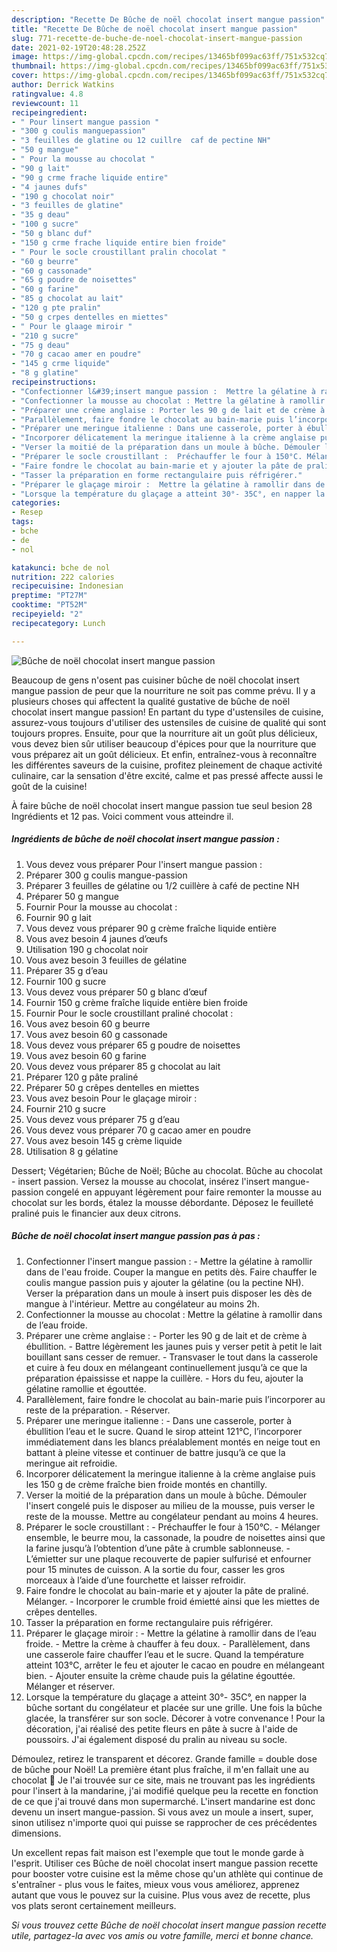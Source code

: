 ```yaml
---
description: "Recette De Bûche de noël chocolat insert mangue passion"
title: "Recette De Bûche de noël chocolat insert mangue passion"
slug: 771-recette-de-buche-de-noel-chocolat-insert-mangue-passion
date: 2021-02-19T20:48:28.252Z
image: https://img-global.cpcdn.com/recipes/13465bf099ac63ff/751x532cq70/buche-de-noel-chocolat-insert-mangue-passion-photo-principale-de-la-recette.jpg
thumbnail: https://img-global.cpcdn.com/recipes/13465bf099ac63ff/751x532cq70/buche-de-noel-chocolat-insert-mangue-passion-photo-principale-de-la-recette.jpg
cover: https://img-global.cpcdn.com/recipes/13465bf099ac63ff/751x532cq70/buche-de-noel-chocolat-insert-mangue-passion-photo-principale-de-la-recette.jpg
author: Derrick Watkins
ratingvalue: 4.8
reviewcount: 11
recipeingredient:
- " Pour linsert mangue passion "
- "300 g coulis manguepassion"
- "3 feuilles de glatine ou 12 cuillre  caf de pectine NH"
- "50 g mangue"
- " Pour la mousse au chocolat "
- "90 g lait"
- "90 g crme frache liquide entire"
- "4 jaunes dufs"
- "190 g chocolat noir"
- "3 feuilles de glatine"
- "35 g deau"
- "100 g sucre"
- "50 g blanc duf"
- "150 g crme frache liquide entire bien froide"
- " Pour le socle croustillant pralin chocolat "
- "60 g beurre"
- "60 g cassonade"
- "65 g poudre de noisettes"
- "60 g farine"
- "85 g chocolat au lait"
- "120 g pte pralin"
- "50 g crpes dentelles en miettes"
- " Pour le glaage miroir "
- "210 g sucre"
- "75 g deau"
- "70 g cacao amer en poudre"
- "145 g crme liquide"
- "8 g glatine"
recipeinstructions:
- "Confectionner l&#39;insert mangue passion :  Mettre la gélatine à ramollir dans de l&#39;eau froide. Couper la mangue en petits dès. Faire chauffer le coulis mangue passion puis y ajouter la gélatine (ou la pectine NH). Verser la préparation dans un moule à insert puis disposer les dès de mangue à l&#39;intérieur. Mettre au congélateur au moins 2h."
- "Confectionner la mousse au chocolat : Mettre la gélatine à ramollir dans de l’eau froide."
- "Préparer une crème anglaise : Porter les 90 g de lait et de crème à ébullition. Battre légèrement les jaunes puis y verser petit à petit le lait bouillant sans cesser de remuer. Transvaser le tout dans la casserole et cuire à feu doux en mélangeant continuellement jusqu’à ce que la préparation épaississe et nappe la cuillère. Hors du feu, ajouter la gélatine ramollie et égouttée."
- "Parallèlement, faire fondre le chocolat au bain-marie puis l’incorporer au reste de la préparation. Réserver."
- "Préparer une meringue italienne : Dans une casserole, porter à ébullition l’eau et le sucre. Quand le sirop atteint 121°C, l’incorporer immédiatement dans les blancs préalablement montés en neige tout en battant à pleine vitesse et continuer de battre jusqu’à ce que la meringue ait refroidie."
- "Incorporer délicatement la meringue italienne à la crème anglaise puis les 150 g de crème fraîche bien froide montés en chantilly."
- "Verser la moitié de la préparation dans un moule à bûche. Démouler l&#39;insert congelé puis le disposer au milieu de la mousse, puis verser le reste de la mousse. Mettre au congélateur pendant au moins 4 heures."
- "Préparer le socle croustillant :  Préchauffer le four à 150°C. Mélanger ensemble, le beurre mou, la cassonade, la poudre de noisettes ainsi que la farine jusqu’à l’obtention d’une pâte à crumble sablonneuse. L’émietter sur une plaque recouverte de papier sulfurisé et enfourner pour 15 minutes de cuisson. A la sortie du four, casser les gros morceaux à l’aide d’une fourchette et laisser refroidir."
- "Faire fondre le chocolat au bain-marie et y ajouter la pâte de praliné. Mélanger. Incorporer le crumble froid émietté ainsi que les miettes de crêpes dentelles."
- "Tasser la préparation en forme rectangulaire puis réfrigérer."
- "Préparer le glaçage miroir :  Mettre la gélatine à ramollir dans de l’eau froide. Mettre la crème à chauffer à feu doux. Parallèlement, dans une casserole faire chauffer l’eau et le sucre. Quand la température atteint 103°C, arrêter le feu et ajouter le cacao en poudre en mélangeant bien. Ajouter ensuite la crème chaude puis la gélatine égouttée. Mélanger et réserver."
- "Lorsque la température du glaçage a atteint 30°- 35C°, en napper la bûche sortant du congélateur et placée sur une grille. Une fois la bûche glacée, la transférer sur son socle. Décorer à votre convenance ! Pour la décoration, j&#39;ai réalisé des petite fleurs en pâte à sucre à l&#39;aide de poussoirs. J&#39;ai également disposé du pralin au niveau su socle."
categories:
- Resep
tags:
- bche
- de
- nol

katakunci: bche de nol 
nutrition: 222 calories
recipecuisine: Indonesian
preptime: "PT27M"
cooktime: "PT52M"
recipeyield: "2"
recipecategory: Lunch

---
```



![Bûche de noël chocolat insert mangue passion](https://img-global.cpcdn.com/recipes/13465bf099ac63ff/751x532cq70/buche-de-noel-chocolat-insert-mangue-passion-photo-principale-de-la-recette.jpg)

Beaucoup de gens n'osent pas cuisiner bûche de noël chocolat insert mangue passion de peur que la nourriture ne soit pas comme prévu. Il y a plusieurs choses qui affectent la qualité gustative de bûche de noël chocolat insert mangue passion! En partant du type d'ustensiles de cuisine, assurez-vous toujours d'utiliser des ustensiles de cuisine de qualité qui sont toujours propres. Ensuite, pour que la nourriture ait un goût plus délicieux, vous devez bien sûr utiliser beaucoup d'épices pour que la nourriture que vous préparez ait un goût délicieux. Et enfin, entraînez-vous à reconnaître les différentes saveurs de la cuisine, profitez pleinement de chaque activité culinaire, car la sensation d'être excité, calme et pas pressé affecte aussi le goût de la cuisine!

<!--inarticleads1-->

À faire bûche de noël chocolat insert mangue passion tue seul besion 28 Ingrédients et 12 pas. Voici comment vous atteindre il.

##### Ingrédients de bûche de noël chocolat insert mangue passion :

1. Vous devez vous préparer  Pour l&#39;insert mangue passion :
1. Préparer 300 g coulis mangue-passion
1. Préparer 3 feuilles de gélatine ou 1/2 cuillère à café de pectine NH
1. Préparer 50 g mangue
1. Fournir  Pour la mousse au chocolat :
1. Fournir 90 g lait
1. Vous devez vous préparer 90 g crème fraîche liquide entière
1. Vous avez besoin 4 jaunes d’œufs
1. Utilisation 190 g chocolat noir
1. Vous avez besoin 3 feuilles de gélatine
1. Préparer 35 g d’eau
1. Fournir 100 g sucre
1. Vous devez vous préparer 50 g blanc d’œuf
1. Fournir 150 g crème fraîche liquide entière bien froide
1. Fournir  Pour le socle croustillant praliné chocolat :
1. Vous avez besoin 60 g beurre
1. Vous avez besoin 60 g cassonade
1. Vous devez vous préparer 65 g poudre de noisettes
1. Vous avez besoin 60 g farine
1. Vous devez vous préparer 85 g chocolat au lait
1. Préparer 120 g pâte praliné
1. Préparer 50 g crêpes dentelles en miettes
1. Vous avez besoin  Pour le glaçage miroir :
1. Fournir 210 g sucre
1. Vous devez vous préparer 75 g d’eau
1. Vous devez vous préparer 70 g cacao amer en poudre
1. Vous avez besoin 145 g crème liquide
1. Utilisation 8 g gélatine


Dessert; Végétarien; Bûche de Noël; Bûche au chocolat. Bûche au chocolat - insert passion. Versez la mousse au chocolat, insérez l&#39;insert mangue-passion congelé en appuyant légèrement pour faire remonter la mousse au chocolat sur les bords, étalez la mousse débordante. Déposez le feuilleté praliné puis le financier aux deux citrons. 

<!--inarticleads2-->

##### Bûche de noël chocolat insert mangue passion pas à pas :

1. Confectionner l&#39;insert mangue passion :  - Mettre la gélatine à ramollir dans de l&#39;eau froide. Couper la mangue en petits dès. Faire chauffer le coulis mangue passion puis y ajouter la gélatine (ou la pectine NH). Verser la préparation dans un moule à insert puis disposer les dès de mangue à l&#39;intérieur. Mettre au congélateur au moins 2h.
1. Confectionner la mousse au chocolat : Mettre la gélatine à ramollir dans de l’eau froide.
1. Préparer une crème anglaise : - Porter les 90 g de lait et de crème à ébullition. - Battre légèrement les jaunes puis y verser petit à petit le lait bouillant sans cesser de remuer. - Transvaser le tout dans la casserole et cuire à feu doux en mélangeant continuellement jusqu’à ce que la préparation épaississe et nappe la cuillère. - Hors du feu, ajouter la gélatine ramollie et égouttée.
1. Parallèlement, faire fondre le chocolat au bain-marie puis l’incorporer au reste de la préparation. - Réserver.
1. Préparer une meringue italienne : - Dans une casserole, porter à ébullition l’eau et le sucre. Quand le sirop atteint 121°C, l’incorporer immédiatement dans les blancs préalablement montés en neige tout en battant à pleine vitesse et continuer de battre jusqu’à ce que la meringue ait refroidie.
1. Incorporer délicatement la meringue italienne à la crème anglaise puis les 150 g de crème fraîche bien froide montés en chantilly.
1. Verser la moitié de la préparation dans un moule à bûche. Démouler l&#39;insert congelé puis le disposer au milieu de la mousse, puis verser le reste de la mousse. Mettre au congélateur pendant au moins 4 heures.
1. Préparer le socle croustillant :  - Préchauffer le four à 150°C. - Mélanger ensemble, le beurre mou, la cassonade, la poudre de noisettes ainsi que la farine jusqu’à l’obtention d’une pâte à crumble sablonneuse. - L’émietter sur une plaque recouverte de papier sulfurisé et enfourner pour 15 minutes de cuisson. A la sortie du four, casser les gros morceaux à l’aide d’une fourchette et laisser refroidir.
1. Faire fondre le chocolat au bain-marie et y ajouter la pâte de praliné. Mélanger. - Incorporer le crumble froid émietté ainsi que les miettes de crêpes dentelles.
1. Tasser la préparation en forme rectangulaire puis réfrigérer.
1. Préparer le glaçage miroir :  - Mettre la gélatine à ramollir dans de l’eau froide. - Mettre la crème à chauffer à feu doux. - Parallèlement, dans une casserole faire chauffer l’eau et le sucre. Quand la température atteint 103°C, arrêter le feu et ajouter le cacao en poudre en mélangeant bien. - Ajouter ensuite la crème chaude puis la gélatine égouttée. Mélanger et réserver.
1. Lorsque la température du glaçage a atteint 30°- 35C°, en napper la bûche sortant du congélateur et placée sur une grille. Une fois la bûche glacée, la transférer sur son socle. Décorer à votre convenance ! Pour la décoration, j&#39;ai réalisé des petite fleurs en pâte à sucre à l&#39;aide de poussoirs. J&#39;ai également disposé du pralin au niveau su socle.


Démoulez, retirez le transparent et décorez. Grande famille = double dose de bûche pour Noël! La première étant plus fraîche, il m&#39;en fallait une au chocolat 🙂 Je l&#39;ai trouvée sur ce site, mais ne trouvant pas les ingrédients pour l&#39;insert à la mandarine, j&#39;ai modifié quelque peu la recette en fonction de ce que j&#39;ai trouvé dans mon supermarché. L&#39;insert mandarine est donc devenu un insert mangue-passion. Si vous avez un moule a insert, super, sinon utilisez n&#39;importe quoi qui puisse se rapprocher de ces précédentes dimensions. 

<!--inarticleads1-->

<p>
Un excellent repas fait maison est l'exemple que tout le monde garde à l'esprit. Utiliser ces Bûche de noël chocolat insert mangue passion recette pour booster votre cuisine est la même chose qu'un athlète qui continue de s'entraîner - plus vous le faites, mieux vous vous améliorez, apprenez autant que vous le pouvez sur la cuisine. Plus vous avez de recette, plus vos plats seront certainement meilleurs.
</p>

<p>
<i>Si vous trouvez cette Bûche de noël chocolat insert mangue passion recette utile, partagez-la avec vos amis ou votre famille, merci et bonne chance.</i>
</p>
